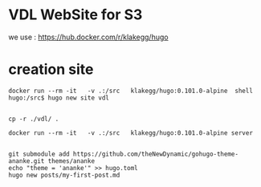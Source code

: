 # VDL WebSite for S3

we use : https://hub.docker.com/r/klakegg/hugo


# creation site

```
docker run --rm -it   -v .:/src   klakegg/hugo:0.101.0-alpine  shell  
hugo:/src$ hugo new site vdl


cp -r ./vdl/ .

docker run --rm -it   -v .:/src   klakegg/hugo:0.101.0-alpine server


git submodule add https://github.com/theNewDynamic/gohugo-theme-ananke.git themes/ananke
echo "theme = 'ananke'" >> hugo.toml
hugo new posts/my-first-post.md
```


